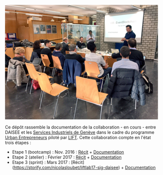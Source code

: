 ![UrbanEntreprneurs](https://github.com/DAISEE/LIFT-Workshop/blob/master/images/IMG_4695.JPG)

Ce dépôt rassemble la documentation de la collaboration - en cours - entre DAISEE et les [Services Industriels de Genève](http://www.sig-ge.ch/particuliers/home) dans le cadre du programme [Urban Entrepreneurs](http://www.urbanentrepreneurs.io/energyblockchain) piloté par [LIFT](http://liftconference.com). Cette collaboration compte en l'état trois étapes : 
- Etape 1 (bootcamp) : Nov. 2016 : [Récit](https://storify.com/nicolasloubet/urbanentrepreneurs-daisee) + [Documentation](https://hackpad.com/DAISEE-Vers-un-labo-de-la-transition-nergtique-Genve-SIG-x-DAISEE-k94mRWSREKV#:h=Étape-1-:-Bootcamp)
- Etape 2 (atelier) : Février 2017 : [Récit](https://storify.com/nicolasloubet/liftlab-sig-data) + [Documentation](https://hackpad.com/DAISEE-Vers-un-labo-de-la-transition-nergtique-Genve-SIG-x-DAISEE-k94mRWSREKV#:h=Étape-2-:-Workshop)
- Etape 3 (sprint) : Mars 2017 : [Récit] (https://storify.com/nicolasloubet/liftlab17-sig-daisee) + [Documentation](https://hackpad.com/DAISEE-Vers-un-labo-de-la-transition-nergtique-Genve-SIG-x-DAISEE-k94mRWSREKV#:h=Étape-3-:-Marathon)
